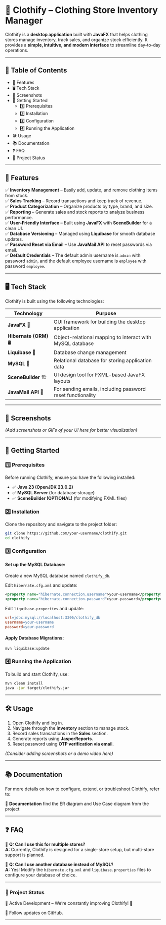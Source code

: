 # 👗 Clothify – Clothing Store Inventory Manager

Clothify is a **desktop application** built with **JavaFX** that helps clothing stores manage inventory, track sales, and organize stock efficiently. It provides a **simple, intuitive, and modern interface** to streamline day-to-day operations.

---

## 📌 Table of Contents

- 🌟 Features
- 🖥️ Tech Stack
- 📸 Screenshots
- 🚀 Getting Started
  - 1️⃣ Prerequisites
  - 2️⃣ Installation
  - 3️⃣ Configuration
  - 4️⃣ Running the Application
- 🛠 Usage
- 📚 Documentation
- ❓ FAQ
- 📌 Project Status

---

## 🌟 Features

✅ **Inventory Management** – Easily add, update, and remove clothing items from stock.  
✅ **Sales Tracking** – Record transactions and keep track of revenue.  
✅ **Product Categorization** – Organize products by type, brand, and size.  
✅ **Reporting** – Generate sales and stock reports to analyze business performance.  
✅ **User-Friendly Interface** – Built using **JavaFX** with **SceneBuilder** for a clean UI.  
✅ **Database Versioning** – Managed using **Liquibase** for smooth database updates.  
✅ **Password Reset via Email** – Use **JavaMail API** to reset passwords via email.  
✅ **Default Credentials** – The default admin username is `admin` with password `admin`, and the default employee username is `employee` with password `employee`.

---

## 🖥️ Tech Stack

Clothify is built using the following technologies:

| **Technology**  | **Purpose** |
|----------------|------------|
| **JavaFX** 🎨 | GUI framework for building the desktop application |
| **Hibernate (ORM)** 🛢️ | Object-relational mapping to interact with MySQL database |
| **Liquibase** 📜 | Database change management |
| **MySQL** 🏦 | Relational database for storing application data |
| **SceneBuilder** 🏗️ | UI design tool for FXML-based JavaFX layouts |
| **JavaMail API** 📧 | For sending emails, including password reset functionality |

---

## 📸 Screenshots

_(Add screenshots or GIFs of your UI here for better visualization)_

---

## 🚀 Getting Started

### 1️⃣ Prerequisites

Before running Clothify, ensure you have the following installed:

- ✅ **Java 23 (OpenJDK 23.0.2)**
- ✅ **MySQL Server** (for database storage)
- ✅ **SceneBuilder (OPTIONAL)** (for modifying FXML files)

### 2️⃣ Installation

Clone the repository and navigate to the project folder:

```sh
git clone https://github.com/your-username/clothify.git
cd clothify
```

### 3️⃣ Configuration

#### Set up the MySQL Database:

Create a new MySQL database named `clothify_db`.

Edit `hibernate.cfg.xml` and update:

```xml
<property name="hibernate.connection.username">your-username</property>
<property name="hibernate.connection.password">your-password</property>
```

Edit `liquibase.properties` and update:

```makefile
url=jdbc:mysql://localhost:3306/clothify_db
username=your-username
password=your-password
```

#### Apply Database Migrations:

```sh
mvn liquibase:update
```

### 4️⃣ Running the Application

To build and start Clothify, use:

```sh
mvn clean install
java -jar target/clothify.jar
```

---

## 🛠 Usage

1. Open Clothify and log in.
2. Navigate through the **Inventory** section to manage stock.
3. Record sales transactions in the **Sales** section.
4. Generate reports using **JasperReports**.
5. Reset password using **OTP verification via email**.

_(Consider adding screenshots or a demo video here)_

---

## 📚 Documentation

For more details on how to configure, extend, or troubleshoot Clothify, refer to:

📖 **Documentation** find the ER diagram and Use Case diagram from the project

---

## ❓ FAQ

🔹 **Q: Can I use this for multiple stores?**  
**A:** Currently, Clothify is designed for a single-store setup, but multi-store support is planned.

🔹 **Q: Can I use another database instead of MySQL?**  
**A:** Yes! Modify the `hibernate.cfg.xml` and `liquibase.properties` files to configure your database of choice.

---

### 📝 Project Status

📂 Active Development – We’re constantly improving Clothify! 🚀

📢 Follow updates on GitHub.

---
